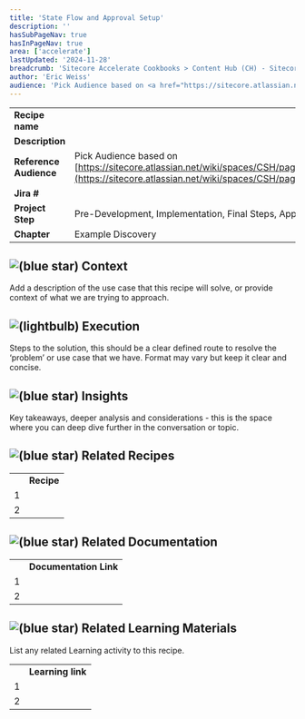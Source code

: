 ```yaml
---
title: 'State Flow and Approval Setup'
description: ''
hasSubPageNav: true
hasInPageNav: true
area: ['accelerate']
lastUpdated: '2024-11-28'
breadcrumb: 'Sitecore Accelerate Cookbooks > Content Hub (CH) - Sitecore Recipes > CH Implementation > CH Configuration > Marketing Content management (CMP)'
author: 'Eric Weiss'
audience: 'Pick Audience based on <a href="https://sitecore.atlassian.net/wiki/spaces/CSH/pages/5352915088/Content+Creation+Guidelines#Audience" data-card-appearance="inline" rel="nofollow">https://sitecore.atlassian.net/wiki/spaces/CSH/pages/5352915088/Content+Creation+Guidelines#Audience</a>'
---
```

|     |     |
| --- | --- |
| **Recipe name** |     |
| **Description** |     |
| **Reference Audience** | Pick Audience based on [https://sitecore.atlassian.net/wiki/spaces/CSH/pages/5352915088/Content+Creation+Guidelines#Audience](https://sitecore.atlassian.net/wiki/spaces/CSH/pages/5352915088/Content+Creation+Guidelines#Audience) |
| **Jira #** |     |
| **Project Step** | Pre-Development, Implementation, Final Steps, Appendix |
| **Chapter** | Example Discovery |

## ![(blue star)](/images/learn/accelerate/content-hub/img/icons/emoticons/72/2049.png) **Context**

Add a description of the use case that this recipe will solve, or provide context of what we are trying to approach.

## ![(lightbulb)](/images/learn/accelerate/content-hub/img/icons/emoticons/lightbulb_on.png) **Execution**

Steps to the solution, this should be a clear defined route to resolve the ‘problem’ or use case that we have. Format may vary but keep it clear and concise.

## ![(blue star)](/images/learn/accelerate/content-hub/img/icons/emoticons/72/1f5e8.png) **Insights**

Key takeaways, deeper analysis and considerations - this is the space where you can deep dive further in the conversation or topic.

## ![(blue star)](/images/learn/accelerate/content-hub/img/icons/emoticons/72/1f517.png) Related Recipes

|     |     |
| --- | --- |
|     | **Recipe** |
| 1   |     |
| 2   |     |

## ![(blue star)](/images/learn/accelerate/content-hub/img/icons/emoticons/72/1f517.png) Related Documentation

|     |     |
| --- | --- |
|     | **Documentation Link** |
| 1   |     |
| 2   |     |

## ![(blue star)](/images/learn/accelerate/content-hub/img/icons/emoticons/72/1f517.png) Related Learning Materials

List any related Learning activity to this recipe.

|     |     |
| --- | --- |
|     | **Learning link** |
| 1   |     |
| 2   |     |